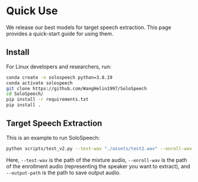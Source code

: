 # Quick Use

We release our best models for target speech extraction. This page provides a quick-start guide for using them.


## Install

For Linux developers and researchers, run:

```bash
conda create -n solospeech python=3.8.19
conda activate solospeech
git clone https://github.com/WangHelin1997/SoloSpeech
cd SoloSpeech/
pip install -r requirements.txt
pip install .
```

## Target Speech Extraction

This is an example to run SoloSpeech:
```bash
python scripts/test_v2.py --test-wav "./assets/test2.wav" --enroll-wav "./assets/test2_enroll.wav" --output-path "./demo/test2_solospeech.wav"
```
Here, `--test-wav` is the path of the mixture audio, `--enroll-wav` is the path of the enrollment audio (representing the speaker you want to extract), and `--output-path` is the path to save output audio.
